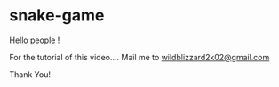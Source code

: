 # snake-game
Hello people !

For the tutorial of this video.... Mail me to wildblizzard2k02@gmail.com

Thank You!
